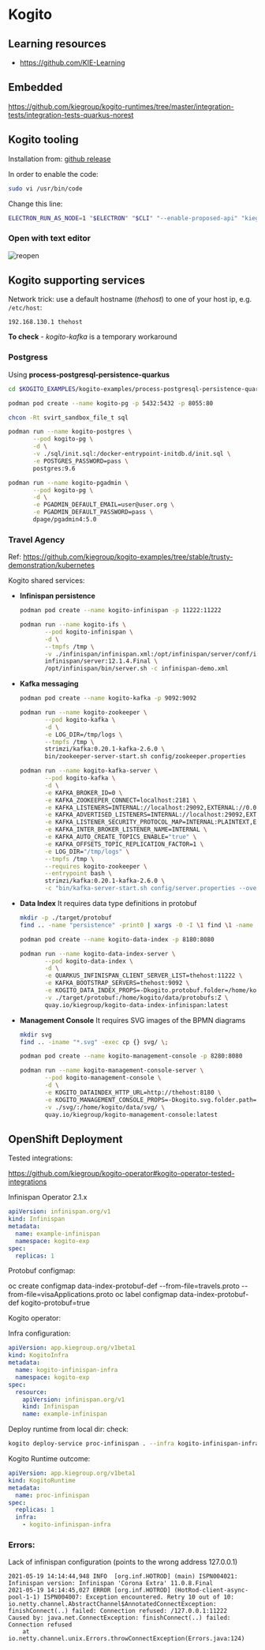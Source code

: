 Kogito
=========================================================

Learning resources
---------------------------------------------------------

- https://github.com/KIE-Learning

Embedded
---------------------------------------------------------

https://github.com/kiegroup/kogito-runtimes/tree/master/integration-tests/integration-tests-quarkus-norest

Kogito tooling
---------------------------------------------------------

Installation from: [github release](https://github.com/kiegroup/kogito-tooling/releases)

In order to enable the code:

```sh
sudo vi /usr/bin/code
```

Change this line:

```sh
ELECTRON_RUN_AS_NODE=1 "$ELECTRON" "$CLI" "--enable-proposed-api" "kiegroup.vscode-extension-pack-kogito-kie-editors" "$@"
```

### Open with text editor

![reopen](imgs/reopen.gif)

Kogito supporting services 
---------------------------------------------------------

Network trick: use a default hostname (*thehost*) to one of your host ip, e.g. `/etc/host`:

```
192.168.130.1 thehost
```

**To check** - *kogito-kafka* is a temporary workaround

### Postgress

Using **process-postgresql-persistence-quarkus**

```sh
cd $KOGITO_EXAMPLES/kogito-examples/process-postgresql-persistence-quarkus/docker-compose

podman pod create --name kogito-pg -p 5432:5432 -p 8055:80

chcon -Rt svirt_sandbox_file_t sql

podman run --name kogito-postgres \
       --pod kogito-pg \
       -d \
       -v ./sql/init.sql:/docker-entrypoint-initdb.d/init.sql \
       -e POSTGRES_PASSWORD=pass \
       postgres:9.6

podman run --name kogito-pgadmin \
       --pod kogito-pg \
       -d \
       -e PGADMIN_DEFAULT_EMAIL=user@user.org \
       -e PGADMIN_DEFAULT_PASSWORD=pass \
       dpage/pgadmin4:5.0
```

### Travel Agency

Ref: https://github.com/kiegroup/kogito-examples/tree/stable/trusty-demonstration/kubernetes

Kogito shared services:

- **Infinispan persistence**

  ```sh
  podman pod create --name kogito-infinispan -p 11222:11222
  
  podman run --name kogito-ifs \
         --pod kogito-infinispan \
         -d \
         --tmpfs /tmp \
         -v ./infinispan/infinispan.xml:/opt/infinispan/server/conf/infinispan-demo.xml:z \
         infinispan/server:12.1.4.Final \
         /opt/infinispan/bin/server.sh -c infinispan-demo.xml
  ```

- **Kafka messaging**

  ```sh
  podman pod create --name kogito-kafka -p 9092:9092
  
  podman run --name kogito-zookeeper \
         --pod kogito-kafka \
         -d \
         -e LOG_DIR=/tmp/logs \
         --tmpfs /tmp \
         strimzi/kafka:0.20.1-kafka-2.6.0 \
         bin/zookeeper-server-start.sh config/zookeeper.properties
  
  podman run --name kogito-kafka-server \
         --pod kogito-kafka \
         -d \
         -e KAFKA_BROKER_ID=0 \
         -e KAFKA_ZOOKEEPER_CONNECT=localhost:2181 \
         -e KAFKA_LISTENERS=INTERNAL://localhost:29092,EXTERNAL://0.0.0.0:9092 \
         -e KAFKA_ADVERTISED_LISTENERS=INTERNAL://localhost:29092,EXTERNAL://thehost:9092 \
         -e KAFKA_LISTENER_SECURITY_PROTOCOL_MAP=INTERNAL:PLAINTEXT,EXTERNAL:PLAINTEXT \
         -e KAFKA_INTER_BROKER_LISTENER_NAME=INTERNAL \
         -e KAFKA_AUTO_CREATE_TOPICS_ENABLE="true" \
         -e KAFKA_OFFSETS_TOPIC_REPLICATION_FACTOR=1 \
         -e LOG_DIR="/tmp/logs" \
         --tmpfs /tmp \
         --requires kogito-zookeeper \
         --entrypoint bash \
         strimzi/kafka:0.20.1-kafka-2.6.0 \
         -c "bin/kafka-server-start.sh config/server.properties --override inter.broker.listener.name=\${KAFKA_INTER_BROKER_LISTENER_NAME} --override listener.security.protocol.map=\${KAFKA_LISTENER_SECURITY_PROTOCOL_MAP} --override listeners=\${KAFKA_LISTENERS} --override advertised.listeners=\${KAFKA_ADVERTISED_LISTENERS} --override zookeeper.connect=\${KAFKA_ZOOKEEPER_CONNECT}"
    ```

- **Data Index** It requires data type definitions in protobuf 

  ```sh
  mkdir -p ./target/protobuf
  find .. -name "persistence" -print0 | xargs -0 -I \1 find \1 -name "*.proto" -exec cp {} target/protobuf/ \;
  
  podman pod create --name kogito-data-index -p 8180:8080
  
  podman run --name kogito-data-index-server \
         --pod kogito-data-index \
         -d \
         -e QUARKUS_INFINISPAN_CLIENT_SERVER_LIST=thehost:11222 \
         -e KAFKA_BOOTSTRAP_SERVERS=thehost:9092 \
         -e KOGITO_DATA_INDEX_PROPS=-Dkogito.protobuf.folder=/home/kogito/data/protobufs/ \
         -v ./target/protobuf:/home/kogito/data/protobufs:Z \
         quay.io/kiegroup/kogito-data-index-infinispan:latest
  ```

- **Management Console** It requires SVG images of the BPMN diagrams

  ```sh
  mkdir svg
  find .. -iname "*.svg" -exec cp {} svg/ \;
  
  podman pod create --name kogito-management-console -p 8280:8080
  
  podman run --name kogito-management-console-server \
         --pod kogito-management-console \
         -d \
         -e KOGITO_DATAINDEX_HTTP_URL=http://thehost:8180 \
         -e KOGITO_MANAGEMENT_CONSOLE_PROPS=-Dkogito.svg.folder.path=/home/kogito/data/svg \
         -v ./svg/:/home/kogito/data/svg/ \
         quay.io/kiegroup/kogito-management-console:latest
  ```

OpenShift Deployment
---------------------------------------------------------

Tested integrations: 

https://github.com/kiegroup/kogito-operator#kogito-operator-tested-integrations

Infinispan Operator 2.1.x

```yaml
apiVersion: infinispan.org/v1
kind: Infinispan
metadata:
  name: example-infinispan
  namespace: kogito-exp
spec:
  replicas: 1
```

Protobuf configmap:

  oc create configmap data-index-protobuf-def --from-file=travels.proto --from-file=visaApplications.proto 
  oc label configmap data-index-protobuf-def kogito-protobuf=true

Kogito operator:

Infra configuration:

```yaml
apiVersion: app.kiegroup.org/v1beta1
kind: KogitoInfra
metadata:
  name: kogito-infinispan-infra
  namespace: kogito-exp
spec:
  resource:
    apiVersion: infinispan.org/v1
    kind: Infinispan
    name: example-infinispan
```

Deploy runtime from local dir:
check:
```sh
kogito deploy-service proc-infinispan . --infra kogito-infinispan-infra
```

Kogito Runtime outcome:

```yaml
apiVersion: app.kiegroup.org/v1beta1
kind: KogitoRuntime
metadata:
  name: proc-infinispan
spec:
  replicas: 1
  infra:
    - kogito-infinispan-infra
```


### Errors:

Lack of infinispan configuration (points to the wrong address 127.0.0.1)

```log
2021-05-19 14:14:44,948 INFO  [org.inf.HOTROD] (main) ISPN004021: Infinispan version: Infinispan 'Corona Extra' 11.0.8.Final
2021-05-19 14:14:45,027 ERROR [org.inf.HOTROD] (HotRod-client-async-pool-1-1) ISPN004007: Exception encountered. Retry 10 out of 10: io.netty.channel.AbstractChannel$AnnotatedConnectException: finishConnect(..) failed: Connection refused: /127.0.0.1:11222
Caused by: java.net.ConnectException: finishConnect(..) failed: Connection refused
	at io.netty.channel.unix.Errors.throwConnectException(Errors.java:124)
```

